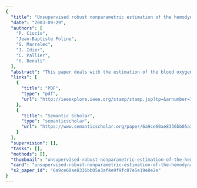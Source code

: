 ```yaml
---
{
  "title": "Unsupervised robust nonparametric estimation of the hemodynamic response function for any fMRI experiment",
  "date": "2003-09-29",
  "authors": [
    "P. Ciuciu",
    "Jean-Baptiste Poline",
    "G. Marrelec",
    "J. Idier",
    "C. Pallier",
    "H. Benali"
  ],
  "abstract": "This paper deals with the estimation of the blood oxygen level-dependent response to a stimulus, as measured in functional magnetic resonance imaging (fMRI) data. A precise estimation is essential for a better understanding of cerebral activations. The most recent works have used a nonparametric framework for this estimation, considering each brain region as a system characterized by its impulse response, the so-called hemodynamic response function (HRF). However, the use of these techniques has remained limited since they are not well-adapted to real fMRI data. Here, we develop a threefold extension to previous works. We consider asynchronous event-related paradigms account for different trial types and integrate several fMRI sessions into the estimation. These generalizations are simultaneously addressed through a badly conditioned observation model. Bayesian formalism is used to model temporal prior information of the underlying physiological process of the brain hemodynamic response. By this way, the HRF estimate results from a tradeoff between information brought by the data and by our prior knowledge. This tradeoff is modeled with hyperparameters that are set to the maximum-likelihood estimate using an expectation conditional maximization algorithm. The proposed unsupervised approach is validated on both synthetic and real fMRI data, the latter originating from a speech perception experiment.",
  "links": [
    {
      "title": "PDF",
      "type": "pdf",
      "url": "http://ieeexplore.ieee.org/stamp/stamp.jsp?tp=&arnumber=1233922"
    },
    {
      "title": "Semantic Scholar",
      "type": "semanticscholar",
      "url": "https://www.semanticscholar.org/paper/6a9ce60ae8336bb05a3af4e9f9fc87e5e19e8e2e"
    }
  ],
  "supervision": [],
  "tasks": [],
  "methods": [],
  "thumbnail": "unsupervised-robust-nonparametric-estimation-of-the-hemodynamic-response-function-for-any-f-mri-experiment-thumb.jpg",
  "card": "unsupervised-robust-nonparametric-estimation-of-the-hemodynamic-response-function-for-any-f-mri-experiment-card.jpg",
  "s2_paper_id": "6a9ce60ae8336bb05a3af4e9f9fc87e5e19e8e2e"
}
---
```


